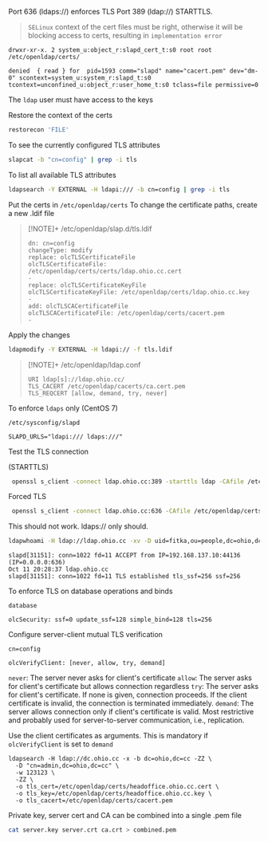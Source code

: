 Port 636 (ldaps://) enforces TLS
Port 389 (ldap://) STARTTLS. 

> `SELinux` context of the cert files must be right, otherwise it will be blocking access to certs, resulting in `implementation error`

```
drwxr-xr-x. 2 system_u:object_r:slapd_cert_t:s0 root root  /etc/openldap/certs/
```

```
denied  { read } for  pid=1593 comm="slapd" name="cacert.pem" dev="dm-0" scontext=system_u:system_r:slapd_t:s0 tcontext=unconfined_u:object_r:user_home_t:s0 tclass=file permissive=0
```

The `ldap` user must have access to the keys

Restore the context of the certs 

``` bash
restorecon 'FILE'
```

To see the currently configured TLS attributes

``` bash
slapcat -b "cn=config" | grep -i tls
```

To list all available TLS attributes

``` bash
ldapsearch -Y EXTERNAL -H ldapi:/// -b cn=config | grep -i tls
```

Put the certs in `/etc/openldap/certs`
To change the certificate paths, create a new .ldif file

> [!NOTE]+ /etc/openldap/slap.d/tls.ldif
> ```
> dn: cn=config
> changeType: modify
> replace: olcTLSCertificateFile
> olcTLSCertificateFile: /etc/openldap/certs/certs/ldap.ohio.cc.cert
> -
> replace: olcTLSCertificateKeyFile
> olcTLSCertificateKeyFile: /etc/openldap/certs/ldap.ohio.cc.key
> -
> add: olcTLSCACertificateFile
> olcTLSCACertificateFile: /etc/openldap/certs/cacert.pem
> -
> ```

Apply the changes

``` bash
ldapmodify -Y EXTERNAL -H ldapi:// -f tls.ldif
```

> [!NOTE]+ /etc/openldap/ldap.conf
> ```
> URI ldap[s]://ldap.ohio.cc/
> TLS_CACERT /etc/openldap/cacerts/ca.cert.pem
> TLS_REQCERT [allow, demand, try, never]
> ```

To enforce `ldaps` only (CentOS 7)

`/etc/sysconfig/slapd`
```
SLAPD_URLS="ldapi:/// ldaps:///"
```

Test the TLS connection 

(STARTTLS)

``` bash
 openssl s_client -connect ldap.ohio.cc:389 -starttls ldap -CAfile /etc/openldap/certs/cacert.pem
```

Forced TLS

``` bash
 openssl s_client -connect ldap.ohio.cc:636 -CAfile /etc/openldap/certs/cacert.pem
```

This should not work. ldaps:// only should.

``` bash
ldapwhoami -H ldap://ldap.ohio.cc -xv -D uid=fitka,ou=people,dc=ohio,dc=cc -w 123123
```

```
slapd[31151]: conn=1022 fd=11 ACCEPT from IP=192.168.137.10:44136 (IP=0.0.0.0:636)
Oct 11 20:28:37 ldap.ohio.cc 
slapd[31151]: conn=1022 fd=11 TLS established tls_ssf=256 ssf=256
```

To enforce TLS on database operations and binds

`database`
```
olcSecurity: ssf=0 update_ssf=128 simple_bind=128 tls=256
```

Configure server-client mutual TLS verification

`cn=config`
```
olcVerifyClient: [never, allow, try, demand]
```

`never`: The server never asks for client's certificate
`allow`: The server asks for client's certificate but allows connection regardless
`try`: The server asks for client's certificate. If none is given, connection proceeds. If the client certificate is invalid, the connection is terminated immediately.
`demand`: The server allows connection only if client's certificate is valid. Most restrictive and probably used for server-to-server communication, i.e., replication.

Use the client certificates as arguments. This is mandatory if `olcVerifyClient` is set to `demand`

```
ldapsearch -H ldap://dc.ohio.cc -x -b dc=ohio,dc=cc -ZZ \
  -D "cn=admin,dc=ohio,dc=cc" \
  -w 123123 \
  -ZZ \
  -o tls_cert=/etc/openldap/certs/headoffice.ohio.cc.cert \
  -o tls_key=/etc/openldap/certs/headoffice.ohio.cc.key \
  -o tls_cacert=/etc/openldap/certs/cacert.pem
```

Private key, server cert and CA can be combined into a single .pem file

``` bash
cat server.key server.crt ca.crt > combined.pem
```
